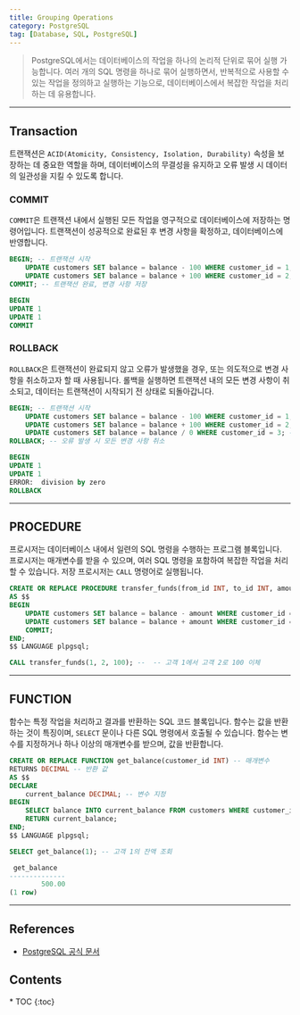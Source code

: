```yaml
---
title: Grouping Operations
category: PostgreSQL
tag: [Database, SQL, PostgreSQL]
---
```


> PostgreSQL에서는 데이터베이스의 작업을 하나의 논리적 단위로 묶어 실행 가능합니다. 여러 개의 SQL 명령을 하나로 묶어 실행하면서, 반복적으로 사용할 수 있는 작업을 정의하고 실행하는 기능으로, 데이터베이스에서 복잡한 작업을 처리하는 데 유용합니다.

---

## Transaction
트랜잭션은 `ACID(Atomicity, Consistency, Isolation, Durability)` 속성을 보장하는 데 중요한 역할을 하며, 데이터베이스의 무결성을 유지하고 오류 발생 시 데이터의 일관성을 지킬 수 있도록 합니다.

### COMMIT
`COMMIT`은 트랜잭션 내에서 실행된 모든 작업을 영구적으로 데이터베이스에 저장하는 명령어입니다. 트랜잭션이 성공적으로 완료된 후 변경 사항을 확정하고, 데이터베이스에 반영합니다.

```sql
BEGIN; -- 트랜잭션 시작
    UPDATE customers SET balance = balance - 100 WHERE customer_id = 1;
    UPDATE customers SET balance = balance + 100 WHERE customer_id = 2;
COMMIT; -- 트랜잭션 완료, 변경 사항 저장
```

```sql
BEGIN
UPDATE 1
UPDATE 1
COMMIT
```

### ROLLBACK
`ROLLBACK`은 트랜잭션이 완료되지 않고 오류가 발생했을 경우, 또는 의도적으로 변경 사항을 취소하고자 할 때 사용됩니다. 롤백을 실행하면 트랜잭션 내의 모든 변경 사항이 취소되고, 데이터는 트랜잭션이 시작되기 전 상태로 되돌아갑니다.

```sql
BEGIN; -- 트랜잭션 시작
    UPDATE customers SET balance = balance - 100 WHERE customer_id = 1;
    UPDATE customers SET balance = balance + 100 WHERE customer_id = 2;
    UPDATE customers SET balance = balance / 0 WHERE customer_id = 3; -- 오류 발생
ROLLBACK; -- 오류 발생 시 모든 변경 사항 취소
```

```sql
BEGIN
UPDATE 1
UPDATE 1
ERROR:  division by zero
ROLLBACK
```

---

## PROCEDURE
프로시저는 데이터베이스 내에서 일련의 SQL 명령을 수행하는 프로그램 블록입니다. 프로시저는 매개변수를 받을 수 있으며, 여러 SQL 명령을 포함하여 복잡한 작업을 처리할 수 있습니다. 저장 프로시저는 `CALL` 명령어로 실행됩니다.

```sql
CREATE OR REPLACE PROCEDURE transfer_funds(from_id INT, to_id INT, amount DECIMAL) -- 매개변수
AS $$
BEGIN
    UPDATE customers SET balance = balance - amount WHERE customer_id = from_id;
    UPDATE customers SET balance = balance + amount WHERE customer_id = to_id;
    COMMIT;
END;
$$ LANGUAGE plpgsql;

CALL transfer_funds(1, 2, 100); --  -- 고객 1에서 고객 2로 100 이체
```

---

## FUNCTION 
함수는 특정 작업을 처리하고 결과를 반환하는 SQL 코드 블록입니다. 함수는 값을 반환하는 것이 특징이며, `SELECT` 문이나 다른 SQL 명령에서 호출될 수 있습니다. 함수는 변수를 지정하거나 하나 이상의 매개변수를 받으며, 값을 반환합니다.

```sql
CREATE OR REPLACE FUNCTION get_balance(customer_id INT) -- 매개변수
RETURNS DECIMAL -- 반환 값
AS $$
DECLARE
    current_balance DECIMAL; -- 변수 지정
BEGIN
    SELECT balance INTO current_balance FROM customers WHERE customer_id = customer_id;
    RETURN current_balance;
END;
$$ LANGUAGE plpgsql;

SELECT get_balance(1); -- 고객 1의 잔액 조회
```

```sql
 get_balance 
--------------
        500.00
(1 row)
```

---

## References
- [PostgreSQL 공식 문서](https://www.postgresql.org/docs/current/)

<nav class="post-toc" markdown="1">
  <h2>Contents</h2>
* TOC
{:toc}
</nav>
